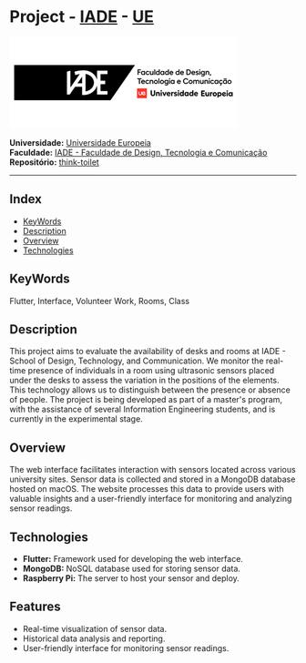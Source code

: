 # Project - **[IADE](https://www.iade.europeia.pt)** - **[UE](https://www.europeia.pt)**

![IADE LOGO PNG](lib/images/iade.png) 

**Universidade:** [Universidade Europeia](https://www.europeia.pt/)  
**Faculdade:** [IADE - Faculdade de Design, Tecnologia e Comunicação](https://www.iade.europeia.pt/)  
**Repositório:** [think-toilet](https://github.com/nycocado/think-toilet)  

___
## Index
- [KeyWords](#KeyWords) 
- [Description](#Description)
- [Overview](#Overview)
- [Technologies](#Technologies)

## KeyWords
Flutter, Interface, Volunteer Work, Rooms, Class

## Description

This project aims to evaluate the availability of desks and rooms at IADE - School of Design, Technology, and Communication. We monitor the real-time presence of individuals in a room using ultrasonic sensors placed under the desks to assess the variation in the positions of the elements. This technology allows us to distinguish between the presence or absence of people. The project is being developed as part of a master's program, with the assistance of several Information Engineering students, and is currently in the experimental stage.

## Overview

The web interface facilitates interaction with sensors located across various university sites. Sensor data is collected and stored in a MongoDB database hosted on macOS. The website processes this data to provide users with valuable insights and a user-friendly interface for monitoring and analyzing sensor readings.

## Technologies

- **Flutter:** Framework used for developing the web interface.
- **MongoDB:** NoSQL database used for storing sensor data.
- **Raspberry Pi:** The server to host your sensor and deploy. 

## Features
- Real-time visualization of sensor data.
- Historical data analysis and reporting.
- User-friendly interface for monitoring sensor readings.

